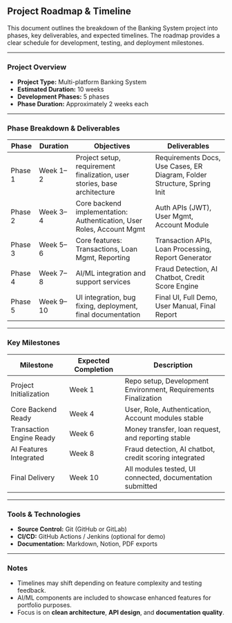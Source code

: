 ## Project Roadmap & Timeline

This document outlines the breakdown of the Banking System project into phases, key deliverables, and expected
timelines. The roadmap provides a clear schedule for development, testing, and deployment milestones.

---

### Project Overview

- **Project Type:** Multi-platform Banking System
- **Estimated Duration:** 10 weeks
- **Development Phases:** 5 phases
- **Phase Duration:** Approximately 2 weeks each

---

### Phase Breakdown & Deliverables

| **Phase** | **Duration** | **Objectives**                                                           | **Deliverables**                                                        |
|-----------|--------------|--------------------------------------------------------------------------|-------------------------------------------------------------------------|
| Phase 1   | Week 1–2     | Project setup, requirement finalization, user stories, base architecture | Requirements Docs, Use Cases, ER Diagram, Folder Structure, Spring Init |
| Phase 2   | Week 3–4     | Core backend implementation: Authentication, User Roles, Account Mgmt    | Auth APIs (JWT), User Mgmt, Account Module                              |
| Phase 3   | Week 5–6     | Core features: Transactions, Loan Mgmt, Reporting                        | Transaction APIs, Loan Processing, Report Generator                     |
| Phase 4   | Week 7–8     | AI/ML integration and support services                                   | Fraud Detection, AI Chatbot, Credit Score Engine                        |
| Phase 5   | Week 9–10    | UI integration, bug fixing, deployment, final documentation              | Final UI, Full Demo, User Manual, Final Report                          |

---

### Key Milestones

| **Milestone**            | **Expected Completion** | **Description**                                                |
|--------------------------|-------------------------|----------------------------------------------------------------|
| Project Initialization   | Week 1                  | Repo setup, Development Environment, Requirements Finalization |
| Core Backend Ready       | Week 4                  | User, Role, Authentication, Account modules stable             |
| Transaction Engine Ready | Week 6                  | Money transfer, loan request, and reporting stable             |
| AI Features Integrated   | Week 8                  | Fraud detection, AI chatbot, credit scoring integrated         |
| Final Delivery           | Week 10                 | All modules tested, UI connected, documentation submitted      |

---

### Tools & Technologies

- **Source Control:** Git (GitHub or GitLab)
- **CI/CD:** GitHub Actions / Jenkins (optional for demo)
- **Documentation:** Markdown, Notion, PDF exports

---

### Notes

- Timelines may shift depending on feature complexity and testing feedback.
- AI/ML components are included to showcase enhanced features for portfolio purposes.
- Focus is on **clean architecture**, **API design**, and **documentation quality**.
